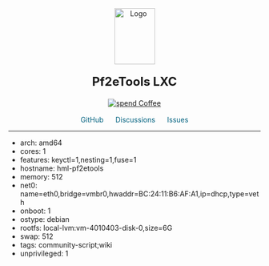 <div align='center'>
    <a href='https://Helper-Scripts.com' target='_blank' rel='noopener noreferrer'>
    <img src='https://raw.githubusercontent.com/community-scripts/ProxmoxVE/main/misc/images/logo-81x112.png' alt='Logo' style='width:81px;height:112px;'/>
    </a>

<h2 style='font-size: 24px; margin: 20px 0;'>Pf2eTools LXC</h2>

<p style='margin: 16px 0;'>
    <a href='https://ko-fi.com/community_scripts' target='_blank' rel='noopener noreferrer'>
    <img src='https://img.shields.io/badge/&#x2615;-Buy us a coffee-blue' alt='spend Coffee' />
    </a>
</p>

<span style='margin: 0 10px;'>
    <i class="fa fa-github fa-fw" style="color: #f5f5f5;"></i>
    <a href='https://github.com/community-scripts/ProxmoxVE' target='_blank' rel='noopener noreferrer' style='text-decoration: none; color: #00617f;'>GitHub</a>
</span>
<span style='margin: 0 10px;'>
    <i class="fa fa-comments fa-fw" style="color: #f5f5f5;"></i>
    <a href='https://github.com/community-scripts/ProxmoxVE/discussions' target='_blank' rel='noopener noreferrer' style='text-decoration: none; color: #00617f;'>Discussions</a>
</span>
<span style='margin: 0 10px;'>
    <i class="fa fa-exclamation-circle fa-fw" style="color: #f5f5f5;"></i>
    <a href='https://github.com/community-scripts/ProxmoxVE/issues' target='_blank' rel='noopener noreferrer' style='text-decoration: none; color: #00617f;'>Issues</a>
</span>
</div>

---

- arch: amd64
- cores: 1
- features: keyctl=1,nesting=1,fuse=1
- hostname: hml-pf2etools
- memory: 512
- net0: name=eth0,bridge=vmbr0,hwaddr=BC:24:11:B6:AF:A1,ip=dhcp,type=veth
- onboot: 1
- ostype: debian
- rootfs: local-lvm:vm-4010403-disk-0,size=6G
- swap: 512
- tags: community-script;wiki
- unprivileged: 1